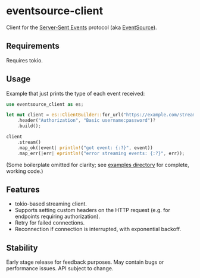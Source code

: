 # eventsource-client

Client for the [Server-Sent Events] protocol (aka [EventSource]).

[Server-Sent Events]: https://html.spec.whatwg.org/multipage/server-sent-events.html
[EventSource]: https://developer.mozilla.org/en-US/docs/Web/API/EventSource

## Requirements

Requires tokio.

## Usage

Example that just prints the type of each event received:

```rust
use eventsource_client as es;

let mut client = es::ClientBuilder::for_url("https://example.com/stream")?
    .header("Authorization", "Basic username:password")?
    .build();

client
    .stream()
    .map_ok(|event| println!("got event: {:?}", event))
    .map_err(|err| eprintln!("error streaming events: {:?}", err));
```

(Some boilerplate omitted for clarity; see [examples directory] for complete,
working code.)

[examples directory]: https://github.com/launchdarkly/rust-eventsource-client/tree/main/eventsource-client/examples
## Features

* tokio-based streaming client.
* Supports setting custom headers on the HTTP request (e.g. for endpoints
  requiring authorization).
* Retry for failed connections.
* Reconnection if connection is interrupted, with exponential backoff.

## Stability

Early stage release for feedback purposes. May contain bugs or performance
issues. API subject to change.
